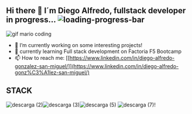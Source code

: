 ## Hi there 👋 I´m Diego Alfredo, fullstack developer in progress... ![loading-progress-bar](https://user-images.githubusercontent.com/116892725/228667177-4e1ca98d-665f-4eb6-932d-95428fa77aad.gif)
![gif mario coding](https://user-images.githubusercontent.com/116892725/228663373-8cd6d3df-1e28-461c-9890-330a1a505d53.gif)
- 🔭 I’m currently working on some interesting projects!
- 🌱 currently learning Full stack development on Factoria F5 Bootcamp
- 📫 How to reach me: [[https://www.linkedin.com/in/diego-alfredo-gonzalez-san-miguel/]](https://www.linkedin.com/in/diego-alfredo-gonz%C3%A1lez-san-miguel/)

## STACK

![descarga (2)](https://user-images.githubusercontent.com/116892725/228667575-ed56b13a-6843-4972-84bc-be41b71c2cf5.png)![descarga (3)](https://user-images.githubusercontent.com/116892725/228667926-ae281b93-73a4-4485-8166-3909c3d766b5.png)![descarga (5)](https://user-images.githubusercontent.com/116892725/228667679-382406fb-4474-492c-8c9d-57e67ed55401.png)
![descarga (7)](https://user-images.githubusercontent.com/116892725/228668402-57b53d69-acd2-44f8-b98f-0773e0ae6f46.png)!



